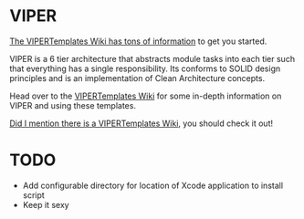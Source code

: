 # VIPER
[The VIPERTemplates Wiki has tons of information](https://github.com/ColdLogical/VIPERTemplates/wiki) to get you started.

VIPER is a 6 tier architecture that abstracts module tasks into each tier such that everything has a single responsibility. Its conforms to SOLID design principles and is an implementation of Clean Architecture concepts.

Head over to the [VIPERTemplates Wiki](https://github.com/ColdLogical/VIPERTemplates/wiki) for some in-depth information on VIPER and using these templates.

[Did I mention there is a VIPERTemplates Wiki](https://github.com/ColdLogical/VIPERTemplates/wiki), you should check it out!

# TODO

- Add configurable directory for location of Xcode application to install script
- Keep it sexy
